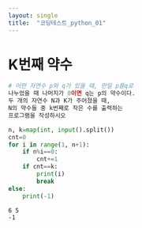 ```yaml
---
layout: single
title:  "코딩테스트_python_01"
---
```


#  K번째 약수


```python
# 어떤 자연수 p와 q가 있을 때, 만일 p를q로 
나누었을 때 나머지가 0이면 q는 p의 약수이다.
두 개의 자연수 N과 K가 주어졌을 때, 
N의 약수들 중 k번째로 작은 수를 출력하는
프로그램을 작성하시오
```


```python
n, k=map(int, input().split())
cnt=0
for i in range(1, n+1):
    if n%i==0:
        cnt+=1
    if cnt==k:
        print(i)
        break
else:
    print(-1)
```

    6 5
    -1
    
